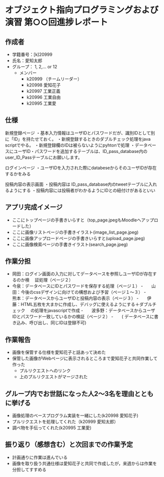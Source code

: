 # オブジェクト指向プログラミングおよび演習 第○○回進捗レポート

## 作成者
- 学籍番号：[k]20999
- 氏名：愛知太郎
- グループ： 1, 2,… or 12
    - メンバー
        - k20999 （チームリーダー）
        - k20998 愛知花子
        - k20997 工業正義
        - k20996 工業自由
        - k20995 工業愛

## 仕様

新規登録ページ
・基本入力情報はユーザIDとパスワードだが、識別IDとして別に「ID」を持たせておく。 
・新規登録するときのダブルチェック処理をjava scriptでやる。 
・新規登録欄のIDは被らないようにpyhtonで処理 
・データベースにユーザID・パスワードを追加するテーブルは、ID_pass_database内のuser_ID_Passテーブルにお願いします。 


ログインページ 
・ユーザIDを入力された際にdatabeseからそのユーザIDが存在するかをみる  

投稿内容の表示画面 
・投稿内容は ID_pass_database内のtweetテーブルに入れるようにする 
・投稿内容には投稿者がわかるようにIDとの紐付けがあるといい 

 

## アプリ完成イメージ
- ここにトップページの手書きいらすと（top_page.jpegもMoodleへアップロードした）
- ここに画像リストページの手書きイラスト(image_list_page.jpeg)
- ここに画像アップロードページの手書きいらすと(upload_page.jpeg)
- ここに画像検索ページの手書きイラスト(search_page.jpeg)

## 作業分担
- 岡田：ログイン画面の入力に対してデータベースを参照しユーザIDが存在するのか検	　証処理（ページ２） 
- 今泉：データベースにIDとパスワードを保存する処理（ページ１） 
-　　山田：今後のcssデザインに向けての構想および予習（ページ１〜３） 
-　　熊本：データベースからユーザIDと投稿内容の表示（ページ３） 
-　　伊藤：HTML五枚を大まかに作成し、デバッグに使えるようにする＋ダブルチェック		　の処理をjavascriptで作成 
-　　波多野：データベースからユーザIDとパスワード一致しているかの検証（ページ２） 
-　　( データベースに書き込み、呼び出し、同じIDは登録不可) 
## 作業報告
- 画像を保管する仕様を愛知花子と話あって決めた
- 保管した画像がWebページに表示されるところまで愛知花子と共同作業して作った
    - プルリクエストへのリンク
    - 上のプルリクエストがマージされた

## グループ内でお世話になった人2〜3名を理由とともに挙げる
- 画像処理のベースプログラム実装を一緒にした(k20998 愛知花子)
- プルリクエストを処理してくれた（k20999 愛知太郎）
- 調べ物を手伝ってくれた(k20995 工業愛)

## 振り返り（感想含む）と次回までの作業予定
- 計画通りに作業は進んでいる
- 画像を取り扱う共通仕様は愛知花子と共同で作成したが，来週からは作業を分担してすすめる

